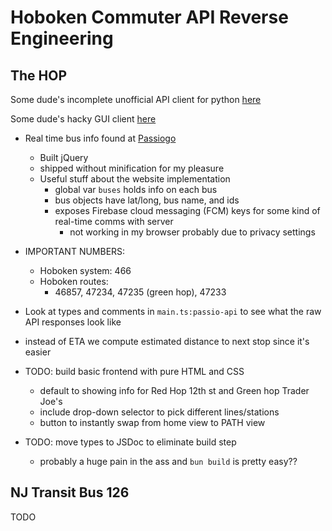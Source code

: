 # Hoboken Commuter API Reverse Engineering

## The HOP

Some dude's incomplete unofficial API client for python [here](https://github.com/athuler/PassioGo)

Some dude's hacky GUI client [here](https://nihal-pinto.github.io/Passio-STAY/)

- Real time bus info found at [Passiogo](https://hoboken.passiogo.com/)
  - Built jQuery
  - shipped without minification for my pleasure
  - Useful stuff about the website implementation
    - global var `buses` holds info on each bus
    - bus objects have lat/long, bus name, and ids
    - exposes Firebase cloud messaging (FCM) keys for some kind of real-time comms with server
      - not working in my browser probably due to privacy settings
- IMPORTANT NUMBERS:
  - Hoboken system: 466
  - Hoboken routes:
    - 46857, 47234, 47235 (green hop), 47233
- Look at types and comments in `main.ts:passio-api` to see what the raw API responses look like
- instead of ETA we compute estimated distance to next stop since it's easier

- TODO: build basic frontend with pure HTML and CSS
  - default to showing info for Red Hop 12th st and Green hop Trader Joe's
  - include drop-down selector to pick different lines/stations
  - button to instantly swap from home view to PATH view
- TODO: move types to JSDoc to eliminate build step
  - probably a huge pain in the ass and `bun build` is pretty easy??

## NJ Transit Bus 126

TODO
